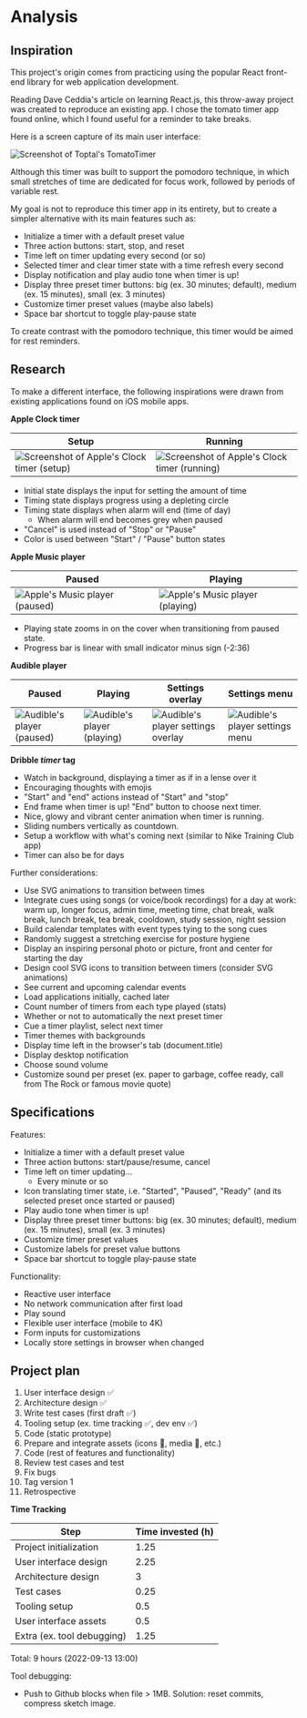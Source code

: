 # Analysis

## Inspiration

This project's origin comes from practicing using the popular React front-end library for web application development.

Reading Dave Ceddia's article on learning React.js,
this throw-away project was created to reproduce an existing app.
I chose the tomato timer app found online,
which I found useful for a reminder to take breaks.

Here is a screen capture of its main user interface:

![Screenshot of Toptal's TomatoTimer](assets/Toptal_tomato_timer_2022-09-09.png)

Although this timer was built to support the pomodoro technique,
in which small stretches of time are dedicated for focus work,
followed by periods of variable rest.

My goal is not to reproduce this timer app in its entirety,
but to create a simpler alternative with its main features such as:

- Initialize a timer with a default preset value
- Three action buttons: start, stop, and reset
- Time left on timer updating every second (or so)
- Selected timer and clear timer state with a time refresh every second
- Display notification and play audio tone when timer is up!
- Display three preset timer buttons:
  big (ex. 30 minutes; default),
  medium (ex. 15 minutes),
  small (ex. 3 minutes)
- Customize timer preset values (maybe also labels)
- Space bar shortcut to toggle play-pause state

To create contrast with the pomodoro technique,
this timer would be aimed for rest reminders.

## Research

To make a different interface, the following inspirations were drawn
from existing applications found on iOS mobile apps.

**Apple Clock timer**

| Setup                                                                   | Running                                                                   |
| ----------------------------------------------------------------------- | ------------------------------------------------------------------------- |
| ![Screenshot of Apple's Clock timer (setup)](assets/Apple_timer_01.PNG) | ![Screenshot of Apple's Clock timer (running)](assets/Apple_timer_02.PNG) |

- Initial state displays the input for setting the amount of time
- Timing state displays progress using a depleting circle
- Timing state displays when alarm will end (time of day)
  - When alarm will end becomes grey when paused
- "Cancel" is used instead of "Stop" or "Pause"
- Color is used between "Start" / "Pause" button states

**Apple Music player**

| Paused                                                             | Playing                                                             |
| ------------------------------------------------------------------ | ------------------------------------------------------------------- |
| ![Apple's Music player (paused)](assets/Apple_music_player_01.PNG) | ![Apple's Music player (playing)](assets/Apple_music_player_02.PNG) |

- Playing state zooms in on the cover when transitioning from paused state.
- Progress bar is linear with small indicator minus sign (-2:36)

**Audible player**

| Paused                                                     | Playing                                                     | Settings overlay                                                   | Settings menu                                                   |
| ---------------------------------------------------------- | ----------------------------------------------------------- | ------------------------------------------------------------------ | --------------------------------------------------------------- |
| ![Audible's player (paused)](assets/Audible_player_01.PNG) | ![Audible's player (playing)](assets/Audible_player_02.PNG) | ![Audible's player settings overlay](assets/Audible_player_03.PNG) | ![Audible's player settings menu](assets/Audible_player_04.PNG) |

**Dribble _timer_ tag**

- Watch in background, displaying a timer as if in a lense over it
- Encouraging thoughts with emojis
- "Start" and "end" actions instead of "Start" and "stop"
- End frame when timer is up! "End" button to choose next timer.
- Nice, glowy and vibrant center animation when timer is running.
- Sliding numbers vertically as countdown.
- Setup a workflow with what's coming next (similar to Nike Training Club app)
- Timer can also be for days

Further considerations:

- Use SVG animations to transition between times
- Integrate cues using songs (or voice/book recordings) for a day at work: warm up, longer focus, admin time, meeting time, chat break, walk break, lunch break, tea break, cooldown, study session, night session
- Build calendar templates with event types tying to the song cues
- Randomly suggest a stretching exercise for posture hygiene
- Display an inspiring personal photo or picture, front and center for starting the day
- Design cool SVG icons to transition between timers (consider SVG animations)
- See current and upcoming calendar events
- Load applications initially, cached later
- Count number of timers from each type played (stats)
- Whether or not to automatically the next preset timer
- Cue a timer playlist, select next timer
- Timer themes with backgrounds
- Display time left in the browser's tab (document.title)
- Display desktop notification
- Choose sound volume
- Customize sound per preset (ex. paper to garbage, coffee ready, call from The Rock or famous movie quote)

## Specifications

Features:

- Initialize a timer with a default preset value
- Three action buttons: start/pause/resume, cancel
- Time left on timer updating...
  - Every minute or so
- Icon translating timer state, i.e. "Started", "Paused", "Ready" (and its selected preset once started or paused)
- Play audio tone when timer is up!
- Display three preset timer buttons: big (ex. 30 minutes; default), medium (ex. 15 minutes), small (ex. 3 minutes)
- Customize timer preset values
- Customize labels for preset value buttons
- Space bar shortcut to toggle play-pause state

Functionality:

- Reactive user interface
- No network communication after first load
- Play sound
- Flexible user interface (mobile to 4K)
- Form inputs for customizations
- Locally store settings in browser when changed

## Project plan

1. User interface design ✅
1. Architecture design ✅
1. Write test cases (first draft ✅)
1. Tooling setup (ex. time tracking ✅, dev env ✅)
1. Code (static prototype)
1. Prepare and integrate assets (icons 🚥, media 🚥, etc.)
1. Code (rest of features and functionality)
1. Review test cases and test
1. Fix bugs
1. Tag version 1
1. Retrospective

**Time Tracking**

| Step                       | Time invested (h) |
| -------------------------- | ----------------- |
| Project initialization     | 1.25              |
| User interface design      | 2.25              |
| Architecture design        | 3                 |
| Test cases                 | 0.25              |
| Tooling setup              | 0.5               |
| User interface assets      | 0.5               |
| Extra (ex. tool debugging) | 1.25              |

Total: 9 hours (2022-09-13 13:00)

Tool debugging:

- Push to Github blocks when file > 1MB.
  Solution: reset commits, compress sketch image.
